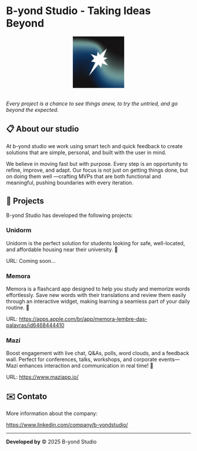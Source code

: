 # B-yond Studio - Taking Ideas Beyond

<div align="center">
  <img src="../assets/b-yond.jpeg" alt="Logo B-yond Studio" width="140">
</div>

<br>

*Every project is a chance to see things anew, to try the untried, and go beyond the expected.*

## 📋 About our studio

At b-yond studio we work using smart tech and quick feedback
to create solutions that are simple, personal, and built
with the user in mind.

We believe in moving fast but with purpose.
Every step is an opportunity to refine, improve, and adapt. Our
focus is not just on getting things done, but on doing them well
—crafting MVPs that are both functional and meaningful,
pushing boundaries with every iteration.

## 🚀 Projects

B-yond Studio has developed the following projects:

### Unidorm
Unidorm is the perfect solution for students looking for safe, well-located, and affordable housing near their university. 🚀

URL: Coming soon...

### Memora
Memora is a flashcard app designed to help you study and memorize words effortlessly. Save new words with their translations and review them easily through an interactive widget, making learning a seamless part of your daily routine. 🚀

URL: https://apps.apple.com/br/app/memora-lembre-das-palavras/id6468444410

### Mazí
Boost engagement with live chat, Q&As, polls, word clouds, and a feedback wall. Perfect for conferences, talks, workshops, and corporate events—Mazí enhances interaction and communication in real time! 🚀

URL: https://www.maziapp.io/

## ✉️ Contato

More information about the company:

https://www.linkedin.com/company/b-yondstudio/

---

**Developed by** © 2025 B-yond Studio
